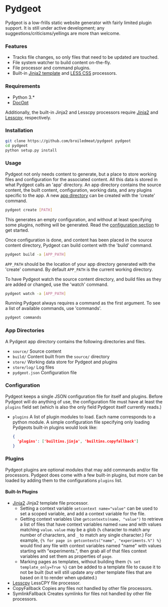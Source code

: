 # Pydgeot
Pydgeot is a low-frills static website generator with fairly limited plugin support. It is still under active
development; any suggestions/criticisms/yellings are more than welcome.

### Features
- Tracks file changes, so only files that need to be updated are touched.
- File system watcher to build content on-the-fly.
- File processor and command plugins.
- Built-in [Jinja2 template](http://jinja.pocoo.org/docs/) and [LESS CSS](http://lesscss.org/) processors.

### Requirements
- Python 3.*
- [DocOpt](https://github.com/docopt/docopt)

Additionally, the built-in Jinja2 and Lesscpy processors require [Jinja2](https://github.com/mitsuhiko/jinja2) and
[Lesscpy](https://github.com/robotis/Lesscpy), respectively.

### Installation
```bash
git clone https://github.com/broiledmeat/pydgeot pydgeot
cd pydgeot
python setup.py install
```

### Usage
Pydgeot not only needs content to generate, but a place to store working files and configuration for the associated
content. All this data is stored in what Pydgeot calls an 'app' directory. An app directory contains the source content,
the built content, configuration, working data, and any plugins specific to the app. A new
[app directory](#_app_directories) can be created with the 'create' command.

```bash
pydgeot create [PATH]
```

This generates an empty configuration, and without at least specifying some plugins, nothing will be generated. Read the
[configuration section](#_configuration) to get started.

Once configuration is done, and content has been placed in the source content directory, Pydgeot can build content with
the 'build' command.
```bash
pydgeot build -a [APP_PATH]
```
`APP_PATH` should be the location of your app directory generated with the 'create' command. By default `APP_PATH` is
the current working directory.

To have Pydgeot watch the source content directory, and build files as they are added or changed, use the 'watch'
command.
```bash
pydgeot watch -a [APP_PATH]
```

Running Pydgeot always requires a command as the first argument. To see a list of available commands, use 'commands'.
```bash
pydgeot commands
```

### App Directories<a id="_app_directories"></a>
A Pydgeot app directory contains the following directories and files.

- `source/` Source content
- `build/` Content built from the `source/` directory
- `store/` Working data store for Pydgeot and plugins
- `store/log/` Log files
- `pydgeot.json` Configuration file

### Configuration<a id="_configuration"></a>
Pydgeot keeps a single JSON configuration file for itself and plugins. Before Pydgeot will do anything of use, the
configuration file must have at least the `plugins` field set (which is also the only field Pydgeot itself currently
reads.)

- `plugins`
  A list of plugin modules to load. Each name corresponds to a python module. A simple configuration file specifying
  only loading Pydgeots built-in plugins would look like:

  ```json
  {
    'plugins': ['builtins.jinja', 'builtins.copyfallback']
  }
  ```

### Plugins
Pydgeot plugins are optional modules that may add commands and/or file processors. Pydgeot does come with a few built-in
plugins, but more can be loaded by adding them to the configurations `plugins` list.

#### Built-In Plugins
- [Jinja2](https://github.com/mitsuhiko/jinja2)
  Jinja2 template file processor.
  - Setting a context variable
    `setcontext name="value"` can be used to set a scoped variable, and add a context variable for the file.
  - Getting context variables
    Use `getcontexts(name, "value")` to retrieve a list of files that have context variables named `name` and with
    values matching `value`. `value` may be a glob (`%` character to match any number of characters, and `_` to match
    any single character.)
    For example, `{% for page in getcontexts("name", "experiments.%") %}` would
    find any file with context variables named "name" with values starting with "experiments.", then grab all of that
    files context variables and set them as properties of `page`.
  - Marking pages as templates, without building them
    `{% set template_only=True %}` can be added to a template file to cause it to not be built (but will still update
    any other template files that are based on it to
  render when updated.)
- [Lesscpy](https://github.com/robotis/Lesscpy)
  LessCPY file processor.
- CopyFallback
  Copies any files not handled by other file processors.
- SymlinkFallback
  Creates symlinks for files not handled by other file processors.
